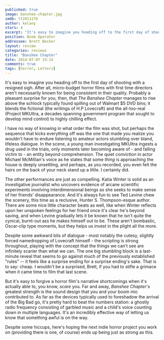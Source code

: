 ```yaml
---
published: true
image: banshee-chapter.jpg
imdb: tt2011276
author: kelany
stars: 4
excerpt: "It's easy to imagine you heading off to the first day of shooting with a resigned sigh.  After all,  micro-budget horror films with first time directors aren't necessarily known for being consistent in their quality."
position: Boom Operator
addressee: Brett Becker
layout: review
categories: reviews
title: "Banshee Chapter"
date: 2014-07-07 15:14
comments: true
tags: [horror, Letters]
---
```

It's easy to imagine you heading off to the first day of shooting with a resigned sigh. After all, micro-budget horror films with first time directors aren't necessarily known for being consistent in their quality. Probably a pleasant surprise for you, then, that _The Banshee Chapter_ manages to rise above the schlock typically found spilling out of Walmart $5 DVD bins; it blends the fictional (the writings of H.P Lovecraft) and the all-too-real (Project MKUltra, a decades spanning government program that sought to develop mind control) to highly chilling effect. 

I have no way of knowing in what order the film was shot, but perhaps the sequence that kicks everything off was the one that made you realize you wouldn't have to endure listening to amateur actors stumbling over bland, lifeless dialogue. In the scene, a young man investigating MKUltra ingests a drug used in the trials, only moments later becoming aware of - and falling victim to - an entity beyond comprehension. The quiet conviction in actor Michael McMillian's voice as he states that some _thing_ is approaching the house is deeply unsettling, and perhaps, as you recorded, you even felt the hairs on the back of your neck stand up a little. I certainly did. 

The other performances are just as compelling. Katia Winter is solid as an investigative journalist who uncovers evidence of arcane scientific experiments involving interdimensional beings as she seeks to make sense of her friends' disappearance. And it's always fun to see Ted Levine chew the scenery, this time as a reclusive, Hunter S. Thompson-esque author. There are some nice little character beats as well, like when Winter reflects upon her unspoken feelings for her friend once it's clear he's beyond saving, and when Levine gradually lets it be known that he isn't quite the cynical, burnt-out ass he makes himself out to be. These aren't bombastic, Oscar-clip type moments, but they helps us invest in the plight all the more.

Despite some awkward bits of dialogue - most notably the cutesy, slightly forced namedropping of Lovecraft himself - the scripting is strong throughout, playing with the concept that the things we can't see are infinitely scarier than what we can. The one big stumbling block is a last-minute reveal that seems to go against much of the previously established "rules" -- it feels like a surprise ending for a surprise ending's sake. That is to say: cheap. I wouldn't be a surprised, Brett, if you had to stifle a grimace when it came time to film that last scene. 

But it's easy to forgive a horror film's narrative shortcomings when it's actually able to, you know, _scare_ you. Far and away, _Banshee Chapter's_ greatest strength is the sound design that you and your boom mic contributed to. As far as the devices typically used to foreshadow the arrival of the Big Bad go, it's pretty hard to beat the numbers station: a ghostly radio frequency consisting of garbled music and a child's voice counting down in multiple languages. It's an incredibly effective way of letting us know that something awful is on the way. 

Despite some hiccups, here's hoping the next indie horror project you work on (providing there is one, of course) ends up being just as strong as this.